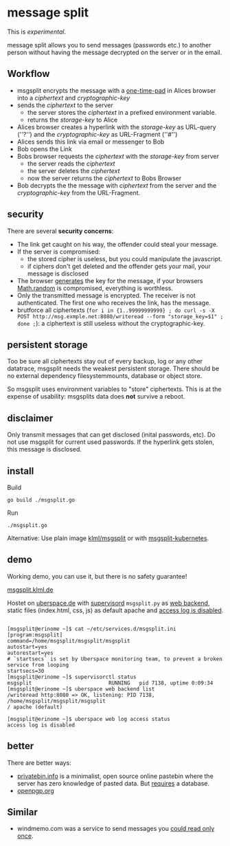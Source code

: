 # message split

This is _experimental_.

message split allows you to send messages (passwords etc.) to another person without having the message decrypted on the server or in the email.

## Workflow

* msgsplit encrypts the message with a [one-time-pad](https://en.wikipedia.org/wiki/One-time_pad) in Alices browser into a _ciphertext_ and _cryptographic-key_
* sends the _ciphertext_ to the server
  * the server stores the _ciphertext_ in a prefixed environment variable.
  * returns the _storage-key_ to Alice
* Alices browser creates a hyperlink with the _storage-key_ as URL-query (''?'') and the _cryptographic-key_ as URL-Fragment (''#'')
* Alices sends this link via email or messenger to Bob
* Bob opens the Link 
* Bobs browser requests the _ciphertext_ with the _storage-key_ from server
  * the server reads the _ciphertext_
  * the server deletes the _ciphertext_
  * now the server returns the _ciphertext_ to Bobs Browser
* Bob decrypts the the message with _ciphertext_ from the server and the _cryptographic-key_ from the URL-Fragment.


## security

There are several __security concerns__: 

* The link get caught on his way, the offender could steal your message. 
* If the server is compromised: 
  * the stored cipher is useless, but you could manipulate the javascript.
  * if ciphers don't get deleted and the offender gets your mail, your message is disclosed   
* The browser [generates](https://github.com/klml/msgsplit/blob/master/static/msgsplit.js#L5) the key for the message, if your browsers [Math.random](https://developer.mozilla.org/de/docs/Web/JavaScript/Reference/Global_Objects/Math/math.random) is compromised, everything is worthless.
* Only the transmitted message is encrypted. The receiver is not authenticated. The first one who receives the link, has the message.
* brutforce all ciphertexts (`for i in {1..99999999999} ; do curl -s -X POST http://msg.exmple.net:8080/writeread --form "storage_key=$1" ; done ;`): a ciphertext is still useless without the cryptographic-key.

## persistent storage

Too be sure all ciphertexts stay out of every backup, log or any other datatrace, msgsplit needs the weakest persistent storage.
There should be no external dependency filesystemmounts, database or object store.

So msgsplit uses environment variables to "store" ciphertexts.
This is at the expense of usability: msgsplits data does __not__ survive a reboot.


## disclaimer

Only transmit messages that can get disclosed (inital passwords, etc).
Do not use msgsplit for current used passwords.
If the hyperlink gets stolen, this message is disclosed.


## install

Build
```
go build ./msgsplit.go
```

Run
```
./msgsplit.go
```

Alternative:
Use plain image [klml/msgsplit](https://hub.docker.com/r/klml/msgsplit) or with [msgsplit-kubernetes](https://github.com/klml/msgsplit-kubernetes).


## demo

Working demo, you can use it, but there is no safety guarantee!

[msgsplit.klml.de](https://msgsplit.klml.de)

Hostet on [uberspace.de](https://uberspace.de) with [supervisord](https://manual.uberspace.de/daemons-supervisord.html) `msgsplit.py` as [web backend](https://manual.uberspace.de/web-backends.html), static files (index.html, css, js) as default apache and [access log is disabled](https://manual.uberspace.de/web-logs).

```

[msgsplit@erinome ~]$ cat ~/etc/services.d/msgsplit.ini 
[program:msgsplit]
command=/home/msgsplit/msgsplit/msgsplit
autostart=yes
autorestart=yes
# `startsecs` is set by Uberspace monitoring team, to prevent a broken service from looping
startsecs=30
[msgsplit@erinome ~]$ supervisorctl status
msgsplit                         RUNNING   pid 7138, uptime 0:09:34
[msgsplit@erinome ~]$ uberspace web backend list
/writeread http:8080 => OK, listening: PID 7138, /home/msgsplit/msgsplit/msgsplit
/ apache (default)

[msgsplit@erinome ~]$ uberspace web log access status
access log is disabled
```

## better 

There are better ways:
* [privatebin.info](https://privatebin.info) is a minimalist, open source online pastebin where the server has zero knowledge of pasted data. But [requires](https://github.com/PrivateBin/PrivateBin/blob/master/INSTALL.md#minimal-requirements) a database.
* [openpgp.org](https://www.openpgp.org)


## Similar

* windmemo.com was a service to send messages you [could read only once](https://www.sebastian-kraus.com/windmemo-nur-der-erste-kann-es-lesen/).
